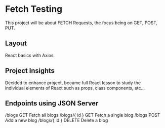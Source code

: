 # Fetch Testing
This project will be about FETCH Requests, the focus being on GET, POST, PUT.

## Layout
React basics with Axios

## Project Insights
Decided to enhance project, became full React lesson to study the individual
elements of React such as props, class components, etc...

## Endpoints using JSON Server
/blogs             GET            Fetch all blogs
/blogs/{ id }      GET            Fetch a single blog
/blogs             POST           Add a new blog
/blogs/{ id }      DELETE         Delete a blog

